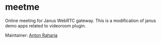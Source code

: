 # meetme

Online meeting for Janus WebRTC gateway. This is a modification of janus demo apps related to videoroom plugin.

Maintainer: [Anton Raharja](http://antonraharja.com)
